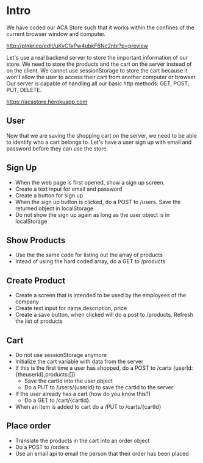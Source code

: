 
# Intro
We have coded our ACA Store such that it works within the confines of the current browser window and computer.

http://plnkr.co/edit/uKvC1xPw4ubkF6Nc2nbl?p=preview

Let's use a real backend server to store the important information of our store. We need to store the products and the cart on the server instead of on the client. We cannot use sessionStorage to store the cart because it won't allow the user to access their cart from another computer or browser. Our server is capable of handling all our basic http methods: GET, POST, PUT, DELETE.

https://acastore.herokuapp.com


## User
Now that we are saving the shopping cart on the server, we need to be able to identify who a cart belongs to. Let's have a user sign up with email and password before they can use the store.

## Sign Up
* When the web page is first opened, show a sign up screen.
* Create a text input for email and password
* Create a button for sign up
* When the sign up button is clicked, do a POST to /users. Save the returned object in localStorage
* Do not show the sign up again as long as the user object is in localStorage

## Show Products
* Use the the same code for listing out the array of products
* Intead of using the hard coded array, do a GET to /products

## Create Product
* Create a screen that is intended to be used by the employees of the company
* Create text input for name,description, price
* Create a save button, when clicked will do a post to /products. Refresh the list of products

## Cart
* Do not use sessionStorage anymore
* Initialize the cart variable with data from the server
* If this is the first time a user has shopped, do a POST to /carts {userId:{theuserid},products:[]}
  * Save the cartId into the user object
  * Do a PUT to /users/{userId} to save the cartId to the server
* If the user already has a cart (how do you know this?)
  * Do a GET to /cart/{cartId}. 
* When an item is added to cart do a /PUT to /carts/{cartId}


## Place order
* Translate the products in the cart into an order object
* Do a POST to /orders
* Use an email api to email the person that their order has been placed
